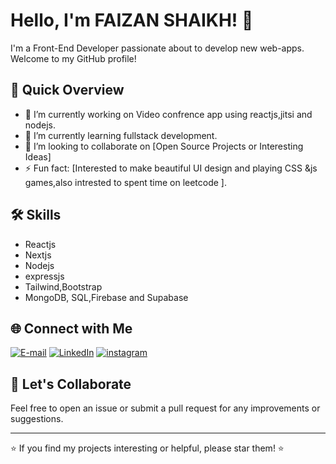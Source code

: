 # Hello, I'm FAIZAN SHAIKH! 👋

I'm a Front-End Developer passionate about to develop new web-apps. 
Welcome to my GitHub profile!

## 🚀 Quick Overview

- 🔭 I’m currently working on Video confrence app using reactjs,jitsi and nodejs.
- 🌱 I’m currently learning fullstack development.
- 👯 I’m looking to collaborate on [Open Source Projects or Interesting Ideas]
- ⚡ Fun fact: [Interested to make beautiful UI design and playing CSS &js games,also intrested to spent time on leetcode ].

## 🛠️ Skills

- Reactjs
- Nextjs
- Nodejs
- expressjs
- Tailwind,Bootstrap
- MongoDB, SQL,Firebase and Supabase

<!-- ## 📊 GitHub Stats

![Your GitHub Stats](https://github-readme-stats.vercel.app/api?username=your-username&show_icons=true&hide=contribs,prs) -->

## 🌐 Connect with Me
[![E-mail](https://img.shields.io/badge/Email-send-green)](https://fs60faizan@gmail.com)
[![LinkedIn](https://img.shields.io/badge/LinkedIn-Connect-blue)](https://www.linkedin.com/in/faizan-shaikh-79413118b/)
[![instagram](https://img.shields.io/badge/instagram-follow-purple)](https://www.instagram.com/__.faizan_shaikh._/)

## 🤝 Let's Collaborate

Feel free to open an issue or submit a pull request for any improvements or suggestions.

---

⭐️ If you find my projects interesting or helpful, please star them! ⭐️
